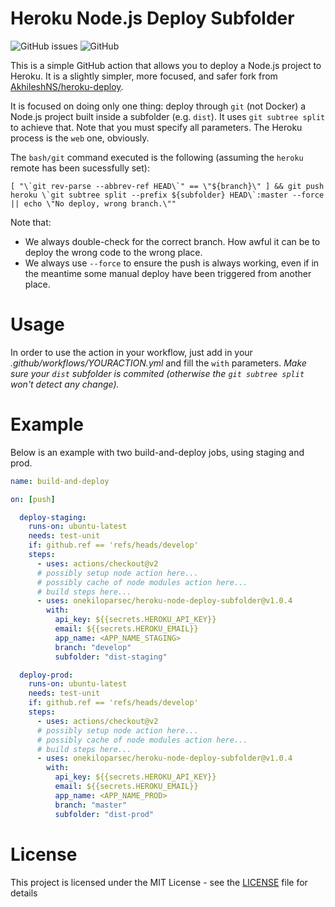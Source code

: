 # Heroku Node.js Deploy Subfolder

![GitHub issues](https://img.shields.io/github/issues/onekiloparsec/heroku-node-deploy-subfolder.svg)
![GitHub](https://img.shields.io/github/license/onekiloparsec/heroku-node-deploy-subfolder.svg)

This is a simple GitHub action that allows you to deploy a Node.js project to Heroku. It is a slightly simpler, more focused, and safer fork from [AkhileshNS/heroku-deploy](https://github.com/AkhileshNS/heroku-deploy).

It is focused on doing only one thing: deploy through `git` (not Docker) a Node.js project built inside a subfolder (e.g. `dist`). It uses `git subtree split` to achieve that. Note that you must specify all parameters. The Heroku process is the `web` one, obviously.

The  `bash/git` command executed is the following (assuming the `heroku` remote has been sucessfully set):

```
[ "\`git rev-parse --abbrev-ref HEAD\`" == \"${branch}\" ] && git push heroku \`git subtree split --prefix ${subfolder} HEAD\`:master --force || echo \"No deploy, wrong branch.\""
```

Note that:
* We always double-check for the correct branch. How awful it can be to deploy the wrong code to the wrong place.
* We always use `--force` to ensure the push is always working, even if in the meantime some manual deploy have been triggered from another place.

# Usage

In order to use the action in your workflow, just add in your _.github/workflows/YOURACTION.yml_ and fill the `with` parameters. *Make sure your `dist` subfolder is commited (otherwise the `git subtree split` won't detect any change).*

# Example

Below is an example with two build-and-deploy jobs, using staging and prod.

```yaml
name: build-and-deploy

on: [push]

  deploy-staging:
    runs-on: ubuntu-latest
    needs: test-unit
    if: github.ref == 'refs/heads/develop'
    steps:
      - uses: actions/checkout@v2
      # possibly setup node action here...
      # possibly cache of node modules action here...
      # build steps here...
      - uses: onekiloparsec/heroku-node-deploy-subfolder@v1.0.4
        with:
          api_key: ${{secrets.HEROKU_API_KEY}}
          email: ${{secrets.HEROKU_EMAIL}}
          app_name: <APP_NAME_STAGING>
          branch: "develop"
          subfolder: "dist-staging"

  deploy-prod:
    runs-on: ubuntu-latest
    needs: test-unit
    if: github.ref == 'refs/heads/develop'
    steps:
      - uses: actions/checkout@v2
      # possibly setup node action here...
      # possibly cache of node modules action here...
      # build steps here...
      - uses: onekiloparsec/heroku-node-deploy-subfolder@v1.0.4
        with:
          api_key: ${{secrets.HEROKU_API_KEY}}
          email: ${{secrets.HEROKU_EMAIL}}
          app_name: <APP_NAME_PROD>
          branch: "master"
          subfolder: "dist-prod"
```

# License

This project is licensed under the MIT License - see the [LICENSE](https://github.com/onekiloparsec/heroku-node-deploy-subfolder/blob/master/LICENSE) file for details
